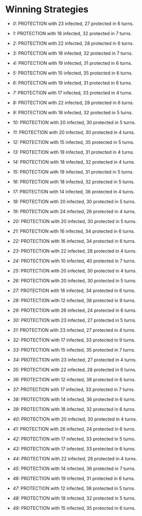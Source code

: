 # Winning Strategies

* _0:_ PROTECTION with 23 infected, 27 protected in 6 turns.


* _1:_ PROTECTION with 18 infected, 32 protected in 7 turns.


* _2:_ PROTECTION with 22 infected, 28 protected in 6 turns.


* _3:_ PROTECTION with 18 infected, 32 protected in 7 turns.


* _4:_ PROTECTION with 19 infected, 31 protected in 6 turns.


* _5:_ PROTECTION with 15 infected, 35 protected in 6 turns.


* _6:_ PROTECTION with 19 infected, 31 protected in 6 turns.


* _7:_ PROTECTION with 17 infected, 33 protected in 4 turns.


* _8:_ PROTECTION with 22 infected, 28 protected in 6 turns.


* _9:_ PROTECTION with 18 infected, 32 protected in 5 turns.


* _10:_ PROTECTION with 20 infected, 30 protected in 5 turns.


* _11:_ PROTECTION with 20 infected, 30 protected in 4 turns.


* _12:_ PROTECTION with 15 infected, 35 protected in 5 turns.


* _13:_ PROTECTION with 19 infected, 31 protected in 4 turns.


* _14:_ PROTECTION with 18 infected, 32 protected in 4 turns.


* _15:_ PROTECTION with 19 infected, 31 protected in 5 turns.


* _16:_ PROTECTION with 18 infected, 32 protected in 5 turns.


* _17:_ PROTECTION with 14 infected, 36 protected in 4 turns.


* _18:_ PROTECTION with 20 infected, 30 protected in 5 turns.


* _19:_ PROTECTION with 24 infected, 26 protected in 4 turns.


* _20:_ PROTECTION with 20 infected, 30 protected in 5 turns.


* _21:_ PROTECTION with 16 infected, 34 protected in 6 turns.


* _22:_ PROTECTION with 16 infected, 34 protected in 6 turns.


* _23:_ PROTECTION with 22 infected, 28 protected in 4 turns.


* _24:_ PROTECTION with 10 infected, 40 protected in 7 turns.


* _25:_ PROTECTION with 20 infected, 30 protected in 4 turns.


* _26:_ PROTECTION with 20 infected, 30 protected in 5 turns.


* _27:_ PROTECTION with 16 infected, 34 protected in 6 turns.


* _28:_ PROTECTION with 12 infected, 38 protected in 9 turns.


* _29:_ PROTECTION with 26 infected, 24 protected in 6 turns.


* _30:_ PROTECTION with 23 infected, 27 protected in 5 turns.


* _31:_ PROTECTION with 23 infected, 27 protected in 4 turns.


* _32:_ PROTECTION with 17 infected, 33 protected in 9 turns.


* _33:_ PROTECTION with 15 infected, 35 protected in 7 turns.


* _34:_ PROTECTION with 23 infected, 27 protected in 4 turns.


* _35:_ PROTECTION with 22 infected, 28 protected in 6 turns.


* _36:_ PROTECTION with 12 infected, 38 protected in 6 turns.


* _37:_ PROTECTION with 17 infected, 33 protected in 7 turns.


* _38:_ PROTECTION with 14 infected, 36 protected in 6 turns.


* _39:_ PROTECTION with 18 infected, 32 protected in 6 turns.


* _40:_ PROTECTION with 20 infected, 30 protected in 4 turns.


* _41:_ PROTECTION with 26 infected, 24 protected in 6 turns.


* _42:_ PROTECTION with 17 infected, 33 protected in 5 turns.


* _43:_ PROTECTION with 17 infected, 33 protected in 6 turns.


* _44:_ PROTECTION with 22 infected, 28 protected in 4 turns.


* _45:_ PROTECTION with 14 infected, 36 protected in 7 turns.


* _46:_ PROTECTION with 19 infected, 31 protected in 6 turns.


* _47:_ PROTECTION with 12 infected, 38 protected in 5 turns.


* _48:_ PROTECTION with 18 infected, 32 protected in 5 turns.


* _49:_ PROTECTION with 15 infected, 35 protected in 6 turns.


